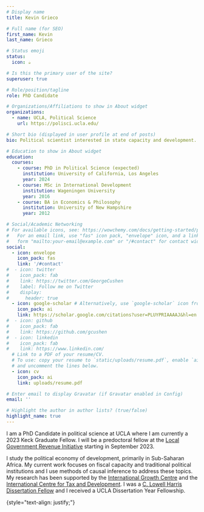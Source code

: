 ```yaml
---
# Display name
title: Kevin Grieco

# Full name (for SEO)
first_name: Kevin
last_name: Grieco

# Status emoji
status:
  icon: ☕️

# Is this the primary user of the site?
superuser: true

# Role/position/tagline
role: PhD Candidate

# Organizations/Affiliations to show in About widget
organizations:
  - name: UCLA, Political Science
    url: https://polisci.ucla.edu/

# Short bio (displayed in user profile at end of posts)
bio: Political scientist interested in state capacity and development.

# Education to show in About widget
education:
  courses:
    - course: PhD in Political Science (expected)
      institution: University of California, Los Angeles
      year: 2024
    - course: MSc in International Development
      institution: Wageningen University
      year: 2016
    - course: BA in Economics & Philosophy
      institution: University of New Hampshire
      year: 2012

# Social/Academic Networking
# For available icons, see: https://wowchemy.com/docs/getting-started/page-builder/#icons
#   For an email link, use "fas" icon pack, "envelope" icon, and a link in the
#   form "mailto:your-email@example.com" or "/#contact" for contact widget.
social:
  - icon: envelope
    icon_pack: fas
    link: '/#contact'
#  - icon: twitter
#    icon_pack: fab
#    link: https://twitter.com/GeorgeCushen
#    label: Follow me on Twitter
#    display:
#      header: true
  - icon: google-scholar # Alternatively, use `google-scholar` icon from `ai` icon pack
    icon_pack: ai
    link: https://scholar.google.com/citations?user=PLUYPRIAAAAJ&hl=en
#  - icon: github
#    icon_pack: fab
#    link: https://github.com/gcushen
#  - icon: linkedin
#    icon_pack: fab
#    link: https://www.linkedin.com/
  # Link to a PDF of your resume/CV.
  # To use: copy your resume to `static/uploads/resume.pdf`, enable `ai` icons in `params.yaml`,
  # and uncomment the lines below.
  - icon: cv
    icon_pack: ai
    link: uploads/resume.pdf

# Enter email to display Gravatar (if Gravatar enabled in Config)
email: ''

# Highlight the author in author lists? (true/false)
highlight_name: true
---
```

I am a PhD Candidate in political science at UCLA where I am currently a 2023 Keck Graduate Fellow. I will be a predoctoral fellow at the [Local Government Revenue Initiative](https://logri.org/) starting in September 2023. 

I study the political economy of development, primarily in Sub-Saharan Africa. My current work focuses on fiscal capacity and traditional political institutions and I use methods of causal inference to address these topics. My research has been supported by the [International Growth Centre](https://www.theigc.org/) and the [International Centre for Tax and Development](https://www.ictd.ac/). I was a [C. Lowell Harris Dissertation Fellow](https://www.lincolninst.edu/c-lowell-harriss-dissertation-fellows-2021-2022) and I received a UCLA Dissertation Year Fellowship. 


{style="text-align: justify;"}
